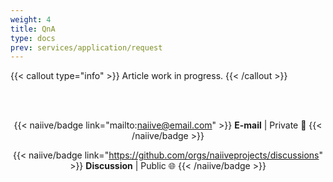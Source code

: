 ```yaml
---
weight: 4
title: QnA
type: docs
prev: services/application/request
---
```


{{< callout type="info" >}}
  Article work in progress.
{{< /callout >}}

<div style="text-align: center;"><br><br>

{{< naiive/badge link="mailto:naiive@email.com" >}}
**E-mail** | Private 🔐
{{< /naiive/badge >}}

{{< naiive/badge link="https://github.com/orgs/naiiveprojects/discussions" >}}
**Discussion** | Public 🌐
{{< /naiive/badge >}}

</div>
